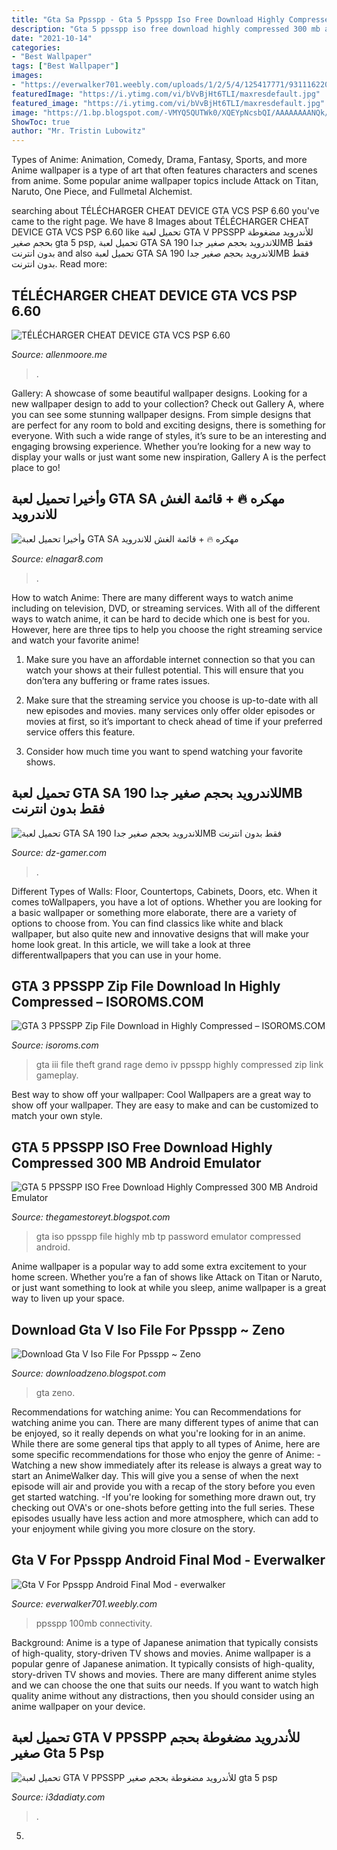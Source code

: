 ```yaml
---
title: "Gta Sa Ppsspp - Gta 5 Ppsspp Iso Free Download Highly Compressed 300 Mb Android Emulator"
description: "Gta 5 ppsspp iso free download highly compressed 300 mb android emulator"
date: "2021-10-14"
categories:
- "Best Wallpaper"
tags: ["Best Wallpaper"]
images:
- "https://everwalker701.weebly.com/uploads/1/2/5/4/125417771/931116220.png"
featuredImage: "https://i.ytimg.com/vi/bVvBjHt6TLI/maxresdefault.jpg"
featured_image: "https://i.ytimg.com/vi/bVvBjHt6TLI/maxresdefault.jpg"
image: "https://1.bp.blogspot.com/-VMYQ5QUTWk0/XQEYpNcsbQI/AAAAAAAANQk/4MNCIgp6BeIAJx5liqHxnfVD4Pw12VX1wCLcBGAs/s1600/Untitled-2-RecoveredGH.png"
ShowToc: true
author: "Mr. Tristin Lubowitz"
---
```



Types of Anime: Animation, Comedy, Drama, Fantasy, Sports, and more
Anime wallpaper is a type of art that often features characters and scenes from anime. Some popular anime wallpaper topics include Attack on Titan, Naruto, One Piece, and Fullmetal Alchemist.

	

		
searching about TÉLÉCHARGER CHEAT DEVICE GTA VCS PSP 6.60 you've came to the right page. We have 8 Images about TÉLÉCHARGER CHEAT DEVICE GTA VCS PSP 6.60 like تحميل لعبة GTA V PPSSPP للأندرويد مضغوطة بحجم صغير gta 5 psp, تحميل لعبة GTA SA للاندرويد بحجم صغير جدا 190MB فقط بدون انترنت and also تحميل لعبة GTA SA للاندرويد بحجم صغير جدا 190MB فقط بدون انترنت. Read more:
		
    
## TÉLÉCHARGER CHEAT DEVICE GTA VCS PSP 6.60

<img loading=lazy src="https://i.ytimg.com/vi/bVvBjHt6TLI/maxresdefault.jpg" onerror="this.onerror=null;this.src='https://tse2.mm.bing.net/th?id=OIP.MIwe_bHBXdy4J59PrVMoqAHaEK&amp;pid=15.1';" alt="TÉLÉCHARGER CHEAT DEVICE GTA VCS PSP 6.60">

_Source: allenmoore.me_

>. 

	

Gallery: A showcase of some beautiful wallpaper designs.
Looking for a new wallpaper design to add to your collection? Check out Gallery A, where you can see some stunning wallpaper designs. From simple designs that are perfect for any room to bold and exciting designs, there is something for everyone. With such a wide range of styles, it’s sure to be an interesting and engaging browsing experience. Whether you’re looking for a new way to display your walls or just want some new inspiration, Gallery A is the perfect place to go!





	
	
    
## وأخيرا تحميل لعبة GTA SA مهكره 🔥 + قائمة الغش للاندرويد

<img loading=lazy src="https://1.bp.blogspot.com/-VMYQ5QUTWk0/XQEYpNcsbQI/AAAAAAAANQk/4MNCIgp6BeIAJx5liqHxnfVD4Pw12VX1wCLcBGAs/s1600/Untitled-2-RecoveredGH.png" onerror="this.onerror=null;this.src='https://tse1.mm.bing.net/th?id=OIP.PyhDh0ZoHKg8ei98MONfagHaEK&amp;pid=15.1';" alt="وأخيرا تحميل لعبة GTA SA مهكره 🔥 + قائمة الغش للاندرويد">

_Source: elnagar8.com_

>. 

	

How to watch Anime: There are many different ways to watch anime including on television, DVD, or streaming services.
With all of the different ways to watch anime, it can be hard to decide which one is best for you. However, here are three tips to help you choose the right streaming service and watch your favorite anime!
1. Make sure you have an affordable internet connection so that you can watch your shows at their fullest potential. This will ensure that you don’tera any buffering or frame rates issues.

2. Make sure that the streaming service you choose is up-to-date with all new episodes and movies. many services only offer older episodes or movies at first, so it’s important to check ahead of time if your preferred service offers this feature.

3. Consider how much time you want to spend watching your favorite shows.

    
## تحميل لعبة GTA SA للاندرويد بحجم صغير جدا 190MB فقط بدون انترنت

<img loading=lazy src="https://4.bp.blogspot.com/-jmi3-pEPEcA/XjV4P7XpS7I/AAAAAAAAN_s/j620S0rhrRE8nG-8VfyI2b9gnmvtq8qGQCK4BGAYYCw/s1600/Screenshot_20200201-140348-min.jpg" onerror="this.onerror=null;this.src='https://tse2.mm.bing.net/th?id=OIP.QmwgYkquRqB1WFJTpHBOJgHaDm&amp;pid=15.1';" alt="تحميل لعبة GTA SA للاندرويد بحجم صغير جدا 190MB فقط بدون انترنت">

_Source: dz-gamer.com_

>. 

	

Different Types of Walls: Floor, Countertops, Cabinets, Doors, etc.
When it comes toWallpapers, you have a lot of options. Whether you are looking for a basic wallpaper or something more elaborate, there are a variety of options to choose from. You can find classics like white and black wallpaper, but also quite new and innovative designs that will make your home look great. In this article, we will take a look at three differentwallpapers that you can use in your home.

    
## GTA 3 PPSSPP Zip File Download In Highly Compressed – ISOROMS.COM

<img loading=lazy src="https://1.bp.blogspot.com/-z2BND7mEI3s/X7-L-g72LeI/AAAAAAAAFnw/VVJtHIgqwycptv_DRJE9eFEq3jirv0F9ACLcBGAsYHQ/s1280/GTA%2B3%2BPPSSPP%2B2.jpg" onerror="this.onerror=null;this.src='https://tse1.mm.bing.net/th?id=OIP.z0wtCPOdtZLaEWAhtOw6HwHaEK&amp;pid=15.1';" alt="GTA 3 PPSSPP Zip File Download in Highly Compressed – ISOROMS.COM">

_Source: isoroms.com_

>gta iii file theft grand rage demo iv ppsspp highly compressed zip link gameplay. 

	

Best way to show off your wallpaper:
Cool Wallpapers are a great way to show off your wallpaper. They are easy to make and can be customized to match your own style.

    
## GTA 5 PPSSPP ISO Free Download Highly Compressed 300 MB Android Emulator

<img loading=lazy src="https://1.bp.blogspot.com/-sVE24pGdp34/XuGn8ulCmII/AAAAAAAABXY/JRr4DKEFMJgoSKhqDKOXSZhvE5wAPNmFwCLcBGAsYHQ/s1600/3.jpg" onerror="this.onerror=null;this.src='https://tse3.mm.bing.net/th?id=OIP.svb7h6b8IDwt3nE3KyEklwHaEM&amp;pid=15.1';" alt="GTA 5 PPSSPP ISO Free Download Highly Compressed 300 MB Android Emulator">

_Source: thegamestoreyt.blogspot.com_

>gta iso ppsspp file highly mb tp password emulator compressed android. 

	

Anime wallpaper is a popular way to add some extra excitement to your home screen. Whether you’re a fan of shows like Attack on Titan or Naruto, or just want something to look at while you sleep, anime wallpaper is a great way to liven up your space.

    
## Download Gta V Iso File For Ppsspp ~ Zeno

<img loading=lazy src="https://4.bp.blogspot.com/-YGMANXi2Vjc/WMqlfK_EevI/AAAAAAAABtc/8Uj823VuReEwsab-qxZt8BUj2ApLOtpwgCEw/w1200-h630-p-k-no-nu/GTA-V-Android5.jpg" onerror="this.onerror=null;this.src='https://tse2.mm.bing.net/th?id=OIP.DLB2EvaaF0mnRd1v0nGxuAHaD4&amp;pid=15.1';" alt="Download Gta V Iso File For Ppsspp ~ Zeno">

_Source: downloadzeno.blogspot.com_

>gta zeno. 

	

Recommendations for watching anime: You can
Recommendations for watching anime you can. There are many different types of anime that can be enjoyed, so it really depends on what you're looking for in an anime. While there are some general tips that apply to all types of Anime, here are some specific recommendations for those who enjoy the genre of Anime: 
-Watching a new show immediately after its release is always a great way to start an AnimeWalker day. This will give you a sense of when the next episode will air and provide you with a recap of the story before you even get started watching. 
-If you're looking for something more drawn out, try checking out OVA's or one-shots before getting into the full series. These episodes usually have less action and more atmosphere, which can add to your enjoyment while giving you more closure on the story.

    
## Gta V For Ppsspp Android Final Mod - Everwalker

<img loading=lazy src="https://everwalker701.weebly.com/uploads/1/2/5/4/125417771/931116220.png" onerror="this.onerror=null;this.src='https://tse4.mm.bing.net/th?id=OIP.OPZMQEWjxfF__ChHLzXtqgHaEK&amp;pid=15.1';" alt="Gta V For Ppsspp Android Final Mod - everwalker">

_Source: everwalker701.weebly.com_

>ppsspp 100mb connectivity. 

	

Background: Anime is a type of Japanese animation that typically consists of high-quality, story-driven TV shows and movies.
Anime wallpaper is a popular genre of Japanese animation. It typically consists of high-quality, story-driven TV shows and movies. There are many different anime styles and we can choose the one that suits our needs. If you want to watch high quality anime without any distractions, then you should consider using an anime wallpaper on your device.

    
## تحميل لعبة GTA V PPSSPP للأندرويد مضغوطة بحجم صغير Gta 5 Psp

<img loading=lazy src="https://1.bp.blogspot.com/-61SCU7-FW5c/XjBuJvkjOiI/AAAAAAAAAmI/ulARZpMpa_AlKISUznM6grE3YMRh1ob_ACLcBGAsYHQ/s1600/GTA-5-PPSSPP-ANDROID-MEDIAFIRE-DOWLOAND.jpg" onerror="this.onerror=null;this.src='https://tse3.mm.bing.net/th?id=OIP.A5mgkXja4X3LqYZw1dxAvwHaEK&amp;pid=15.1';" alt="تحميل لعبة GTA V PPSSPP للأندرويد مضغوطة بحجم صغير gta 5 psp">

_Source: i3dadiaty.com_

>. 

	

5.

